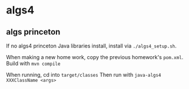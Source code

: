 # algs4

## algs princeton

If no algs4 princeton Java libraries install, install via `./algs4_setup.sh`.

When making a new home work, copy the previous homework's 
`pom.xml`. Build with `mvn compile`

When running, cd into `target/classes`
Then run with `java-algs4 XXXClassName <args>`

